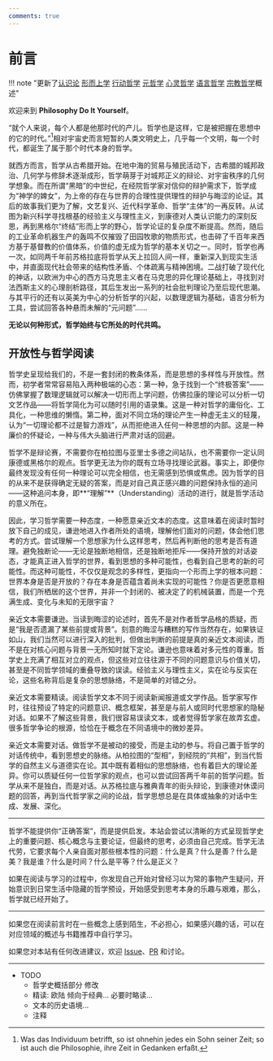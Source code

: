 ```yaml
---
comments: true
---
```


# 前言

!!! note "更新了[认识论](Ch01/认识论.md) [形而上学](Ch02/形而上学.md) [行动哲学](Ch02/行动哲学.md) [元哲学](Ch02/元哲学.md) [心灵哲学](Ch04/心灵哲学.md) [语言哲学](Ch06/语言哲学.md) [宗教哲学](Ch08/宗教哲学.md)概述"

欢迎来到 **Philosophy Do It Yourself**。

“就个人来说，每个人都是他那时代的产儿。哲学也是这样，它是被把握在思想中的它的时代。”[^1]相对宇宙史而言短暂的人类文明史上，几乎每一个文明，每一个时代，都诞生了属于那个时代本身的哲学。

就西方而言，哲学从古希腊开始。在地中海的贸易与殖民活动下，古希腊的城邦政治、几何学与修辞术逐渐成形，哲学萌芽于对城邦正义的辩论、对宇宙秩序的几何学想象。而在所谓“黑暗”的中世纪，在经院哲学家对信仰的辩护需求下，哲学成为“神学的婢女”，为上帝的存在与世界的合理性提供理性的辩护与晦涩的论证。其后的故事我们更为了解，文艺复兴、近代科学革命、哲学“主体”的一再反转。从试图为新兴科学寻找根基的经验主义与理性主义，到康德对人类认识能力的深刻反思，再到黑格尔“终结”形而上学的野心，哲学论证的复杂度不断提高。然而，随后的工业革命机器生产的轰鸣不仅摧毁了田园牧歌的物质形式，也击碎了千百年来西方基于基督教的价值体系，价值的虚无成为哲学的基本关切之一。同时，哲学也再一次，如同两千年前苏格拉底将哲学从天上拉回人间一样，重新深入到现实生活中，并直面现代社会带来的结构性矛盾、个体疏离与精神困境。二战打破了现代化的神话，以欧洲为中心的西方马克思主义者在马克思的异化理论基础上，寻找到对法西斯主义的心理剖析路径，其后生发出一系列的社会批判理论乃至后现代思潮。与其平行的还有以英美为中心的分析哲学的兴起，以数理逻辑为基础，语言分析为工具，尝试回答各种悬而未解的“元问题”......

**无论以何种形式，哲学始终与它所处的时代共鸣。**

## 开放性与哲学阅读

哲学史呈现给我们的，不是一套封闭的教条体系，而是思想的多样性与开放性。然而，初学者常常容易陷入两种极端的心态：第一种，急于找到一个“终极答案”——仿佛掌握了数理逻辑就可以解决一切形而上学问题，仿佛拉康的理论可以分析一切文艺作品——将哲学简化为可以随时引用的语录集。这是一种对哲学的庸俗化、工具化，一种思维的懒惰。第二种，面对不同立场的理论产生一种虚无主义的轻蔑，认为“一切理论都不过是智力游戏”，从而拒绝进入任何一种思想的内部。这是一种廉价的怀疑论，一种与伟大头脑进行严肃对话的回避。

哲学不是辩论赛，不需要你在柏拉图与亚里士多德之间站队，也不需要你一定认同康德或黑格尔的观点。哲学更无法为你的既有立场寻找理论武器。事实上，即便你最终发现没有任何一种理论可以完全相信，也无需感到恐惧或焦虑。因为哲学的目的从来不是获得确定无疑的答案，而是对自己真正感兴趣的问题保持永恒的追问——这种追问本身，即**“理解”**（Understanding）活动的进行，就是哲学活动的意义所在。

因此，学习哲学需要一种态度，一种愿意亲近文本的态度。这意味着在阅读时暂时放下自己的成见，谦逊地进入作者所处的语境，理解他们面对的问题，体会他们思考的方式。尝试理解一个思想家为什么这样思考，然后再判断他的思考是否有道理。避免独断论——无论是独断地相信，还是独断地拒斥——保持开放的对话姿态，才能真正进入哲学的世界，看到思想的多种可能性，也看到自己思考的新的可能性。而这种可能性，不仅仅是观念的多样性，更指向一个形而上学的根本问题：世界本身是否是开放的？存在本身是否蕴含着尚未实现的可能性？你是否更愿意相信，我们所栖居的这个世界，并非一个封闭的、被决定了的机械装置，而是一个充满生成、变化与未知的无限宇宙？

亲近文本需要谦逊。当读到晦涩的论述时，首先不是对作者哲学品格的质疑，而是“我是否遗漏了某些前提或背景”。刻意的晦涩与糟糕的写作当然存在，如果铁证如山，我们当然可以进行深入的批判，但做出判断的前提是真的亲近文本阅读，而不是在对核心问题与背景一无所知时就下定论。谦逊也意味着对多元性的尊重。哲学史上充满了相互对立的观点，但这些对立往往源于不同的问题意识与价值关切，甚至是不同哲学领域的重叠导致的误读。经验主义与理性主义，实在论与反实在论，这些名称背后是复杂的思想脉络，不是简单的对错之分。

亲近文本需要精读。阅读哲学文本不同于阅读新闻报道或文学作品。哲学家写作时，往往预设了特定的问题意识、概念框架，甚至是与前人或同时代思想家的隐秘对话。如果不了解这些背景，我们很容易误读文本，或者觉得哲学家在故弄玄虚。很多哲学争论的根源，恰恰在于概念在不同语境中的微妙差异。

亲近文本需要对话。做哲学不是被动的接受，而是主动的参与。将自己置于哲学的对话传统中，看到思想史的脉络。从柏拉图的“型相”，到经院的“共相”，到当代哲学的自然主义与道德实在论。其中既有着相似的思想脉络，也有着巨大的理论差异。你可以质疑任何一位哲学家的观点，也可以尝试回答两千年前的哲学问题。哲学从来不是独白，而是对话。从苏格拉底与雅典青年的街头辩论，到康德对休谟问题的回答，再到当代哲学家之间的论战，哲学思想总是在具体或抽象的对话中生成、发展、深化。

---

哲学不能提供你“正确答案”，而是提供启发。本站会尝试以清晰的方式呈现哲学史上的重要问题、核心概念与主要论证，但最终的思考，必须由自己完成。哲学无法代劳，它要求每个人亲自面对那些根本性的问题：什么是真？什么是善？什么是美？我是谁？什么是时间？什么是平等？什么是正义？

如果在阅读与学习的过程中，你发现自己开始对曾经习以为常的事物产生疑问，开始意识到日常生活中隐藏的哲学预设，开始感受到思考本身的乐趣与艰难，那么，哲学就已经开始了。

---

如果您在阅读前言时在一些概念上感到陌生，不必担心，如果感兴趣的话，可以在对应领域的概述与书籍推荐中自行学习。

如果您对本站有任何改进建议，欢迎 [Issue](https://github.com/PhilDIY/PhilDIY/issues)、[PR](https://github.com/PhilDIY/PhilDIY/pulls) 和讨论。

---

- TODO
    - 哲学史概括部分 修改
    - 精读: 欧陆 倾向于经典... 必要时略读...
    - 文本的历史语境...
    - 注释

[^1]: Was das Individuum betrifft, so ist ohnehin jedes ein Sohn seiner Zeit; so ist auch die Philosophie, ihre Zeit in Gedanken erfaßt.